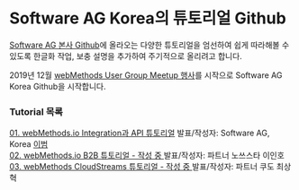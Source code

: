 # Software AG Korea의 튜토리얼 Github  
  
  
[Software AG 본사 Github](https://github.com/SoftwareAG)에 올라오는 다양한 튜토리얼을 엄선하여 쉽게 따라해볼 수 있도록 한글화 작업, 보충 설명을 추가하여 주기적으로 올리려고 합니다.  
  
2019년 12월 [webMethods User Group Meetup 행사](https://github.com/SoftwareAG-Korea/tutorials/blob/master/UserGroup/Dec-2019/README.md)를 시작으로 Software AG Korea Github을 시작합니다.  
  
  
### Tutorial 목록  
[01. webMethods.io Integration과 API 튜토리얼](https://github.com/SoftwareAG-Korea/tutorials/blob/master/UserGroup/Dec-2019/wmio+integration+api/) 발표/작성자: Software AG, Korea [이범](https://github.com/billybeom)  
[02. webMethods.io B2B 튜토리얼 - 작성 중 ](https://github.com/SoftwareAG-Korea/tutorials/blob/master/SoftwareAG-Korea/tutorials/blob/master/UserGroup/Dec-2019/wmio+b2b/) 발표/작성자: 파트너 노쓰스타 이인호  
[03. webMethods CloudStreams 튜토리얼 - 작성 중 ](https://github.com/SoftwareAG-Korea/tutorials/blob/master/UserGroup/Dec-2019/webMethods+CloudStreams/) 발표/작성자: 파트너 쿠도 최상혁  
  
  
  
